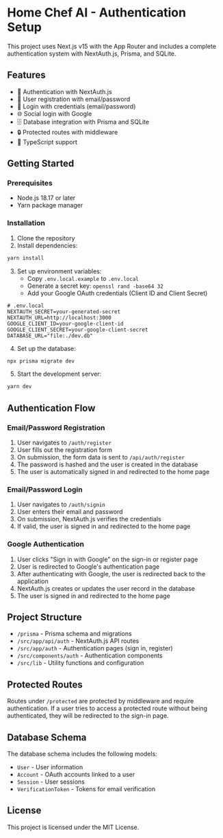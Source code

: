 # Home Chef AI - Authentication Setup

This project uses Next.js v15 with the App Router and includes a complete authentication system with NextAuth.js, Prisma, and SQLite.

## Features

- 🔐 Authentication with NextAuth.js
- 📝 User registration with email/password
- 🔑 Login with credentials (email/password)
- 🌐 Social login with Google
- 🗄️ Database integration with Prisma and SQLite
- 🔒 Protected routes with middleware
- 🧩 TypeScript support

## Getting Started

### Prerequisites

- Node.js 18.17 or later
- Yarn package manager

### Installation

1. Clone the repository
2. Install dependencies:

```bash
yarn install
```

3. Set up environment variables:
   - Copy `.env.local.example` to `.env.local`
   - Generate a secret key: `openssl rand -base64 32`
   - Add your Google OAuth credentials (Client ID and Client Secret)

```
# .env.local
NEXTAUTH_SECRET=your-generated-secret
NEXTAUTH_URL=http://localhost:3000
GOOGLE_CLIENT_ID=your-google-client-id
GOOGLE_CLIENT_SECRET=your-google-client-secret
DATABASE_URL="file:./dev.db"
```

4. Set up the database:

```bash
npx prisma migrate dev
```

5. Start the development server:

```bash
yarn dev
```

## Authentication Flow

### Email/Password Registration

1. User navigates to `/auth/register`
2. User fills out the registration form
3. On submission, the form data is sent to `/api/auth/register`
4. The password is hashed and the user is created in the database
5. The user is automatically signed in and redirected to the home page

### Email/Password Login

1. User navigates to `/auth/signin`
2. User enters their email and password
3. On submission, NextAuth.js verifies the credentials
4. If valid, the user is signed in and redirected to the home page

### Google Authentication

1. User clicks "Sign in with Google" on the sign-in or register page
2. User is redirected to Google's authentication page
3. After authenticating with Google, the user is redirected back to the application
4. NextAuth.js creates or updates the user record in the database
5. The user is signed in and redirected to the home page

## Project Structure

- `/prisma` - Prisma schema and migrations
- `/src/app/api/auth` - NextAuth.js API routes
- `/src/app/auth` - Authentication pages (sign in, register)
- `/src/components/auth` - Authentication components
- `/src/lib` - Utility functions and configuration

## Protected Routes

Routes under `/protected` are protected by middleware and require authentication. If a user tries to access a protected route without being authenticated, they will be redirected to the sign-in page.

## Database Schema

The database schema includes the following models:

- `User` - User information
- `Account` - OAuth accounts linked to a user
- `Session` - User sessions
- `VerificationToken` - Tokens for email verification

## License

This project is licensed under the MIT License.
